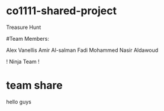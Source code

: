 # co1111-shared-project
Treasure Hunt

#Team Members: 

Alex Vanellis
Amir Al-salman
Fadi Mohammed Nasir Aldawoud

! Ninja Team ! 


# team share

hello guys
